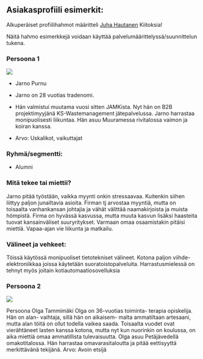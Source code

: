## Asiakasprofiili esimerkit:

Alkuperäiset profiilihahmot määritteli [Juha Hautanen](https://www.linkedin.com/in/juhahautanen)
Kiitoksia! 

Näitä hahmo esimerkkejä voidaan käyttää palvelumäärittelyssä/suunnittelun tukena.


### Persoona 1

![](https://openclipart.org/image/300px/svg_to_png/219445/Young.png&disposition=attachment)

  * Jarno Purnu
  * Jarno on 28 vuotias tradenomi. 
  * Hän valmistui muutama vuosi sitten JAMKista. Nyt hän on B2B 
projektimyyjänä KS-Wastemanagement jätepalvelussa. Jarno harrastaa monipuolisesti liikuntaa.
Hän asuu Muuramessa rivitalossa vaimon ja koiran kanssa. 

  * Arvo: Uskalikot, vaikuttajat


### Ryhmä/segmentti:

  * Alumni

### Mitä tekee tai miettii?

Jarno pitää työstään, vaikka myynti onkin stressaavaa. Kuitenkin siihen liittyy paljon junailtavia asioita. Firman tj arvostaa myyntiä, mutta on toisaalta vanhankansan johtajia ja vähät välittää naamakirjoista ja muista hömpistä. Firma on hyvässä kasvussa, mutta muuta kasvun lisäksi haasteita tuovat kansainväliset suuryritykset. Varmaan omaa osaamistakin pitäisi miettiä. Vapaa-ajan vie liikunta ja matkailu.

### Välineet ja vehkeet:

Töissä käytössä monipuoliset tietotekniset välineet. Kotona paljon viihde-elektroniikkaa joissa käytetään suoratoistopalveluita. Harrastusmielessä on tehnyt myös joitain kotiautomaatiosovelluksia

### Persoona 2

![](https://openclipart.org/image/300px/svg_to_png/181752/womanmoney.png&disposition=attachment)

Persoona
Olga Tammimäki
Olga on 36-vuotias toiminta-
terapia opiskelija. Hän on alan-
vaihtaja, sillä hän on aikaisem-
malta ammatiltaan artesaani, 
mutta alan töitä on ollut todella 
vaikea saada. Toisaalta vuodet ovat vierähtäneet lasten kanssa kotona, mutta nyt kun nuorinkin on koulussa, on aika miettiä omaa ammatillista tulevaisuutta. Olga asuu Petäjävedellä omakotitalossa. Hän harrastaa omavarasitaloutta ja pitää eettisyyttä merkittävänä tekijänä.
Arvo: Avoin etsijä


